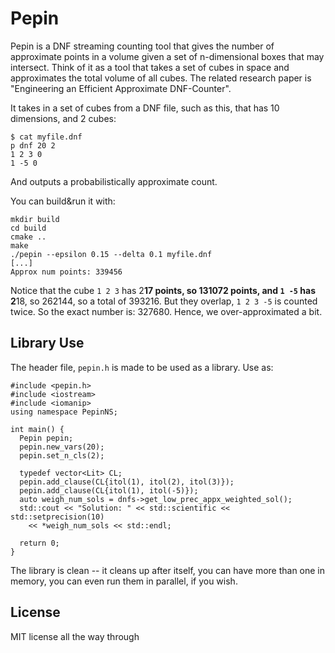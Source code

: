 # Pepin

Pepin is a DNF streaming counting tool that gives the number of approximate points in a volume given a set of n-dimensional boxes that may intersect. Think of it as a tool that takes a set of cubes in space and approximates the total volume of all cubes. The related research paper is "Engineering an Efficient Approximate DNF-Counter".

It takes in a set of cubes from a DNF file, such as this, that has 10 dimensions, and 2 cubes:

```
$ cat myfile.dnf
p dnf 20 2
1 2 3 0
1 -5 0
```

And outputs a probabilistically approximate count.

You can build&run it with:

```
mkdir build
cd build
cmake ..
make
./pepin --epsilon 0.15 --delta 0.1 myfile.dnf
[...]
Approx num points: 339456
```

Notice that the cube `1 2 3` has 2**17 points, so 131072 points, and `1 -5` has 2**18, so 262144, so a total of 393216. But they overlap, `1 2 3 -5` is counted twice. So the exact number is: 327680. Hence, we over-approximated a bit.

## Library Use

The header file, `pepin.h` is made to be used as a library. Use as:
```
#include <pepin.h>
#include <iostream>
#include <iomanip>
using namespace PepinNS;

int main() {
  Pepin pepin;
  pepin.new_vars(20);
  pepin.set_n_cls(2);

  typedef vector<Lit> CL;
  pepin.add_clause(CL{itol(1), itol(2), itol(3)});
  pepin.add_clause(CL{itol(1), itol(-5)});
  auto weigh_num_sols = dnfs->get_low_prec_appx_weighted_sol();
  std::cout << "Solution: " << std::scientific << std::setprecision(10)
    << *weigh_num_sols << std::endl;

  return 0;
}
```

The library is clean -- it cleans up after itself, you can have more than one in memory, you can even run them in parallel, if you wish.

## License
MIT license all the way through
